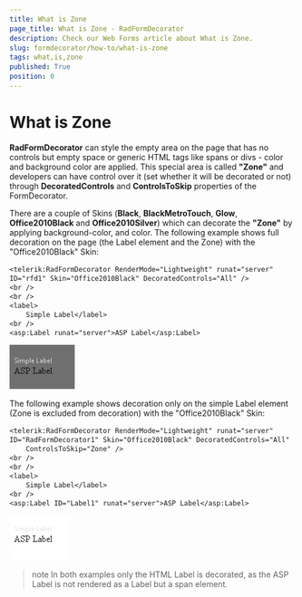 ```yaml
---
title: What is Zone
page_title: What is Zone - RadFormDecorator
description: Check our Web Forms article about What is Zone.
slug: formdecorator/how-to/what-is-zone
tags: what,is,zone
published: True
position: 0
---
```


# What is Zone

**RadFormDecorator** can style the empty area on the page that has no controls but empty space or generic HTML tags like spans or divs - color and background color are applied. This special area is called **"Zone"** and developers can have control over it (set whether it will be decorated or not) through **DecoratedControls** and **ControlsToSkip** properties of the FormDecorator.

There are a couple of Skins (**Black**, **BlackMetroTouch**, **Glow**, **Office2010Black** and **Office2010Silver**) which can decorate the **"Zone"** by applying background-color, and color. The following example shows full decoration on the page (the Label element and the Zone) with the "Office2010Black" Skin:

````ASP.NET
<telerik:RadFormDecorator RenderMode="Lightweight" runat="server" ID="rfd1" Skin="Office2010Black" DecoratedControls="All" />
<br />
<br />
<label>
	Simple Label</label>
<br />
<asp:Label runat="server">ASP Label</asp:Label>
````

![radformdecorator-zone](images/radformdecorator-zone.png)

The following example shows decoration only on the simple Label element (Zone is excluded from decoration) with the "Office2010Black" Skin:

````ASP.NET
<telerik:RadFormDecorator RenderMode="Lightweight" runat="server" ID="RadFormDecorator1" Skin="Office2010Black" DecoratedControls="All"
	ControlsToSkip="Zone" />
<br />
<br />
<label>
	Simple Label</label>
<br />
<asp:Label ID="Label1" runat="server">ASP Label</asp:Label>
````

![radformdecorator-without-zone](images/radformdecorator-without-zone.png)

>note In both examples only the HTML Label is decorated, as the ASP Label is not rendered as a Label but a span element.

